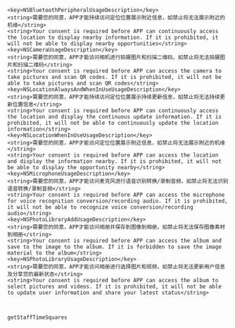 	<key>NSBluetoothPeripheralUsageDescription</key>
	<string>需要您的同意，APP才能持续访问定位位置展示附近信息，如禁止将无法展示附近的机缘</string>
	<string>Your consent is required before APP can continuously access the location to display nearby information. If it is prohibited, it will not be able to display nearby opportunities</string>
	<key>NSCameraUsageDescription</key>
	<string>需要您的同意，APP才能访问相机进行拍摄图片和扫描二维码，如禁止将无法拍摄图片和扫描二维码</string>
	<string>Your consent is required before APP can access the camera to take pictures and scan QR codes. If it is prohibited, it will not be able to take pictures and scan QR codes</string>
	<key>NSLocationAlwaysAndWhenInUseUsageDescription</key>
	<string>需要您的同意，APP才能持续访问定位位置展示持续更新信息，如禁止将无法持续更新位置信息</string>
	<string>Your consent is required before APP can continuously access the location and display the continuous update information. If it is prohibited, it will not be able to continuously update the location information</string>
	<key>NSLocationWhenInUseUsageDescription</key>
	<string>需要您的同意，APP才能访问定位位置展示附近信息，如禁止将无法展示附近的机缘</string>
	<string>Your consent is required before APP can access the location and display the information nearby. If it is prohibited, it will not be able to display the opportunity nearby</string>
	<key>NSMicrophoneUsageDescription</key>
	<string>需要您的同意，APP才能访问麦克风进行语音识别转换/录制音频，如禁止将无法识别语音转换/录制音频</string>
	<string>Your consent is required before APP can access the microphone for voice recognition conversion/recording audio. If it is prohibited, it will not be able to recognize voice conversion/recording audio</string>
	<key>NSPhotoLibraryAddUsageDescription</key>
	<string>需要您的同意，APP才能访问相册并保存到图像到相册，如禁止将无法保存图像素材到相册</string>
	<string>Your consent is required before APP can access the album and save to the image to the album. If it is forbidden to save the image material to the album</string>
	<key>NSPhotoLibraryUsageDescription</key>
	<string>需要您的同意，APP才能访问相册进行选择图片和视频，如禁止将无法更新用户信息及分享您的最新状态</string>
	<string>Your consent is required before APP can access the album to select pictures and videos. If it is prohibited, it will not be able to update user information and share your latest status</string>



    getStaffTimeSquares


    